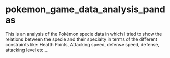 # pokemon_game_data_analysis_pandas
This is an analysis of the Pokémon specie data in which I tried to show the relations between the specie and their specialty in terms of the different constraints like: Health Points, Attacking speed, defense speed, defense, attacking level etc....
